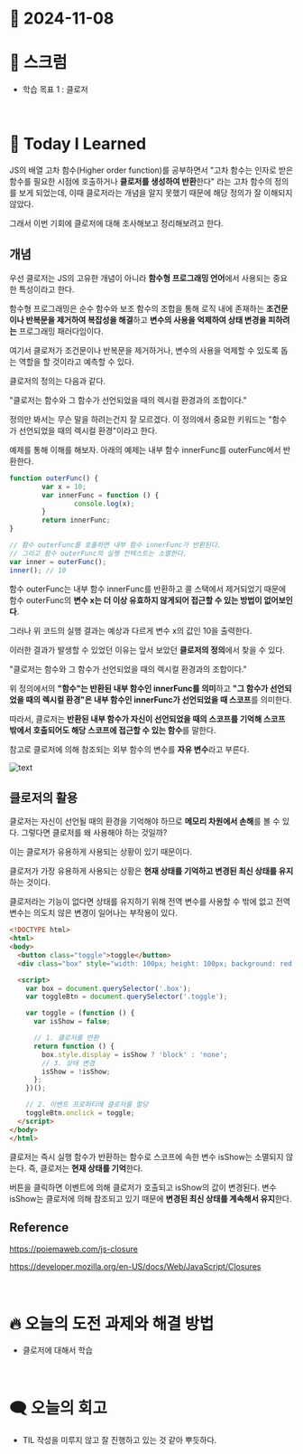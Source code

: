 # 📆 2024-11-08

# 🔔 스크럼

- 학습 목표 1 : 클로저

<br/>

# 🚀 Today I Learned


JS의 배열 고차 함수(Higher order function)를 공부하면서 "고차 함수는 인자로 받은 함수를 필요한 시점에 호출하거나 **클로저를 생성하여 반환**한다" 라는 고차 함수의 정의를 보게 되었는데, 이때 클로저라는 개념을 알지 못했기 때문에 해당 정의가 잘 이해되지 않았다.

그래서 이번 기회에 클로저에 대해 조사해보고 정리해보려고 한다.

## 개념

우선 클로저는 JS의 고유한 개념이 아니라 **함수형 프로그래밍 언어**에서 사용되는 중요한 특성이라고 한다.

함수형 프로그래밍은 순수 함수와 보조 함수의 조합을 통해 로직 내에 존재하는 **조건문이나 반복문을 제거하여 복잡성을 해결**하고 **변수의 사용을 억제하여 상태 변경을 피하려는** 프로그래밍 패러다임이다.

여기서 클로저가 조건문이나 반복문을 제거하거나, 변수의 사용을 억제할 수 있도록 돕는 역할을 할 것이라고 예측할 수 있다.

클로저의 정의는 다음과 같다.

"클로저는 함수와 그 함수가 선언되었을 때의 렉시컬 환경과의 조합이다."

정의만 봐서는 무슨 말을 하려는건지 잘 모르겠다. 이 정의에서 중요한 키워드는 "함수가 선언되었을 때의 렉시컬 환경"이라고 한다.

예제를 통해 이해를 해보자. 아래의 예제는 내부 함수 innerFunc를 outerFunc에서 반환한다.

```jsx
function outerFunc() {
		var x = 10;
		var innerFunc = function () { 
				console.log(x);
		}
		return innerFunc;
}

// 함수 outerFunc를 호출하면 내부 함수 innerFunc가 반환된다.
// 그리고 함수 outerFunc의 실행 컨텍스트는 소멸한다.
var inner = outerFunc();
inner(); // 10
```

함수 outerFunc는 내부 함수 innerFunc를 반환하고 콜 스택에서 제거되었기 때문에 함수 outerFunc의 **변수 x는 더 이상 유효하지 않게되어 접근할 수 있는 방법이 없어보인다**.

그러나 위 코드의 실행 결과는 예상과 다르게 변수 x의 값인 10을 출력한다.

이러한 결과가 발생할 수 있었던 이유는 앞서 보았던 **클로저의 정의**에서 찾을 수 있다.

"클로저는 함수와 그 함수가 선언되었을 때의 렉시컬 환경과의 조합이다."

위 정의에서의 **"함수"는 반환된 내부 함수인 innerFunc를 의미**하고 **"그 함수가 선언되었을 때의 렉시컬 환경"은 내부 함수인 innerFunc가 선언되었을 때 스코프**를 의미한다.

따라서, 클로저는 **반환된 내부 함수가 자신이 선언되었을 때의 스코프를 기억해 스코프 밖에서 호출되어도 해당 스코프에 접근할 수 있는 함수**를 말한다. 

참고로 클로저에 의해 참조되는 외부 함수의 변수를 **자유 변수**라고 부른다.

![text](https://github.com/user-attachments/assets/28225bf3-b0df-4329-a246-155c87b8fbc4)

## 클로저의 활용


클로저는 자신이 선언될 때의 환경을 기억해야 하므로 **메모리 차원에서 손해**를 볼 수 있다. 그렇다면 클로저를 왜 사용해야 하는 것일까? 

이는 클로저가 유용하게 사용되는 상황이 있기 때문이다.

클로저가 가장 유용하게 사용되는 상황은 **현재 상태를 기억하고 변경된 최신 상태를 유지**하는 것이다.

클로저라는 기능이 없다면 상태를 유지하기 위해 전역 변수를 사용할 수 밖에 없고 전역 변수는 의도치 않은 변경이 일어나는 부작용이 있다.


```html
<!DOCTYPE html>
<html>
<body>
  <button class="toggle">toggle</button>
  <div class="box" style="width: 100px; height: 100px; background: red;"></div>

  <script>
    var box = document.querySelector('.box');
    var toggleBtn = document.querySelector('.toggle');

    var toggle = (function () {
      var isShow = false;

      // 1. 클로저를 반환
      return function () {
        box.style.display = isShow ? 'block' : 'none';
        // 3. 상태 변경
        isShow = !isShow;
      };
    })();

    // 2. 이벤트 프로퍼티에 클로저를 할당
    toggleBtn.onclick = toggle;
  </script>
</body>
</html>
```

클로저는 즉시 실행 함수가 반환하는 함수로 스코프에 속한 변수 isShow는 소멸되지 않는다. 즉, 클로저는 **현재 상태를 기억**한다.

버튼을 클릭하면 이벤트에 의해 클로저가 호출되고 isShow의 값이 변경된다. 변수 isShow는 클로저에 의해 참조되고 있기 때문에 **변경된 최신 상태를 계속해서 유지**한다.

## Reference

https://poiemaweb.com/js-closure

https://developer.mozilla.org/en-US/docs/Web/JavaScript/Closures

<br/>

# 🔥 오늘의 도전 과제와 해결 방법

- 클로저에 대해서 학습

<br/>

# 🗨️ 오늘의 회고

- TIL 작성을 미루지 않고 잘 진행하고 있는 것 같아 뿌듯하다.


<!--
- 오늘의 학습 경험에 대한 자유로운 생각이나 느낀 점을 기록합니다.
- 성공적인 점, 개선해야 할 점, 새롭게 시도하고 싶은 방법 등을 포함할 수 있습니다.-->

